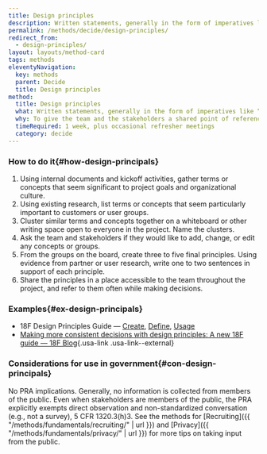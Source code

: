 ```yaml
---
title: Design principles
description: Written statements, generally in the form of imperatives like "Earn people's trust," that serve as guiding lights during decision-making.
permalink: /methods/decide/design-principles/
redirect_from:
  - design-principles/
layout: layouts/method-card
tags: methods
eleventyNavigation:
  key: methods
  parent: Decide
  title: Design principles
method:
  title: Design principles
  what: Written statements, generally in the form of imperatives like “Earn people’s trust,” that serve as guiding lights during decision-making.
  why: To give the team and the stakeholders a shared point of reference when negotiating next steps. Good design principles are specific to the project, not general truths, and should help teams say “no” to otherwise interesting proposals or generate ideas when they’re stuck.
  timeRequired: 1 week, plus occasional refresher meetings
  category: decide
---
```


### How to do it{#how-design-principals}

1. Using internal documents and kickoff activities, gather terms or concepts that seem significant to project goals and organizational culture.
1. Using existing research, list terms or concepts that seem particularly important to customers or user groups.
1. Cluster similar terms and concepts together on a whiteboard or other writing space open to everyone in the project. Name the clusters.
1. Ask the team and stakeholders if they would like to add, change, or edit any concepts or groups.
1. From the groups on the board, create three to five final principles. Using evidence from partner or user research, write one to two sentences in support of each principle.
1. Share the principles in a place accessible to the team throughout the project, and refer to them often while making decisions.

<section class="method--section method--section--18f-example" markdown="1" >

### Examples{#ex-design-principals}
- 18F Design Principles Guide — [Create](https://github.com/18F/design-principles-guide/blob/18f-pages/pages/create.md), [Define](https://github.com/18F/design-principles-guide/blob/18f-pages/pages/define.md), [Usage](https://github.com/18F/design-principles-guide/blob/18f-pages/pages/usage.md)
- [Making more consistent decisions with design principles: A new 18F guide — 18F Blog](https://18f.gsa.gov/2016/04/08/making-more-consistent-decisions-with-design-principles-a-new-18f-guide/){.usa-link .usa-link--external}

</section>

<section class="method--section method--section--government-considerations" markdown="1" >

### Considerations for use in government{#con-design-principals}

No PRA implications. Generally, no information is collected from members of the public. Even when stakeholders are members of the public, the PRA explicitly exempts direct observation and non-standardized conversation (e.g., not a survey), 5 CFR 1320.3(h)3. See the methods for
[Recruiting]({{ "/methods/fundamentals/recruiting/" | url }}) and [Privacy]({{ "/methods/fundamentals/privacy/" | url }}) for more tips on taking input from the public.
</section>
